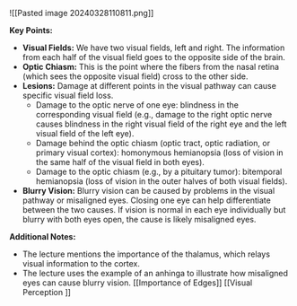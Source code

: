 ![[Pasted image 20240328110811.png]]

**Key Points:**

- **Visual Fields:** We have two visual fields, left and right. The information from each half of the visual field goes to the opposite side of the brain.
- **Optic Chiasm:** This is the point where the fibers from the nasal retina (which sees the opposite visual field) cross to the other side.
- **Lesions:** Damage at different points in the visual pathway can cause specific visual field loss.
    - Damage to the optic nerve of one eye: blindness in the corresponding visual field (e.g., damage to the right optic nerve causes blindness in the right visual field of the right eye and the left visual field of the left eye).
    - Damage behind the optic chiasm (optic tract, optic radiation, or primary visual cortex): homonymous hemianopsia (loss of vision in the same half of the visual field in both eyes).
    - Damage to the optic chiasm (e.g., by a pituitary tumor): bitemporal hemianopsia (loss of vision in the outer halves of both visual fields).
- **Blurry Vision:** Blurry vision can be caused by problems in the visual pathway or misaligned eyes. Closing one eye can help differentiate between the two causes. If vision is normal in each eye individually but blurry with both eyes open, the cause is likely misaligned eyes.

**Additional Notes:**

- The lecture mentions the importance of the thalamus, which relays visual information to the cortex.
- The lecture uses the example of an anhinga to illustrate how misaligned eyes can cause blurry vision.
[[Importance of Edges]]
[[Visual Perception ]]